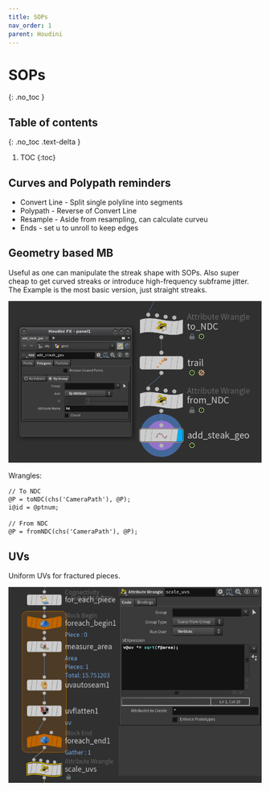 ```yaml
---
title: SOPs
nav_order: 1
parent: Houdini
---
```


# SOPs
{: .no_toc }

## Table of contents
{: .no_toc .text-delta }

1. TOC
{:toc}

## Curves and Polypath reminders
* Convert Line - Split single polyline into segments
* Polypath - Reverse of Convert Line
* Resample - Aside from resampling, can calculate curveu
* Ends - set u to unroll to keep edges


## Geometry based MB
Useful as one can manipulate the streak shape with SOPs. Also super cheap to get curved streaks or introduce high-frequency subframe jitter. The Example is the most basic version, just straight streaks.

![Geo MB setup](./images/sops/geo_mb.png "Geo MB setup")

Wrangles:
```
// To NDC
@P = toNDC(chs('CameraPath'), @P);
i@id = @ptnum;

// From NDC
@P = fromNDC(chs('CameraPath'), @P);
```

## UVs
Uniform UVs for fractured pieces.

![UVs for fractured pieces](./images/sops/fractured_uvs_01.PNG "UVs for fractured pieces")
